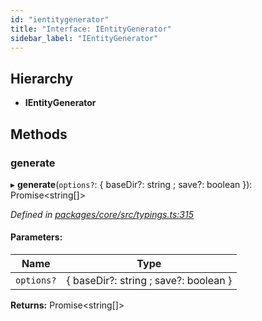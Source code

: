 ```yaml
---
id: "ientitygenerator"
title: "Interface: IEntityGenerator"
sidebar_label: "IEntityGenerator"
---
```


## Hierarchy

* **IEntityGenerator**

## Methods

### generate

▸ **generate**(`options?`: { baseDir?: string ; save?: boolean  }): Promise&#60;string[]>

*Defined in [packages/core/src/typings.ts:315](https://github.com/mikro-orm/mikro-orm/blob/d945b8a11/packages/core/src/typings.ts#L315)*

#### Parameters:

Name | Type |
------ | ------ |
`options?` | { baseDir?: string ; save?: boolean  } |

**Returns:** Promise&#60;string[]>
